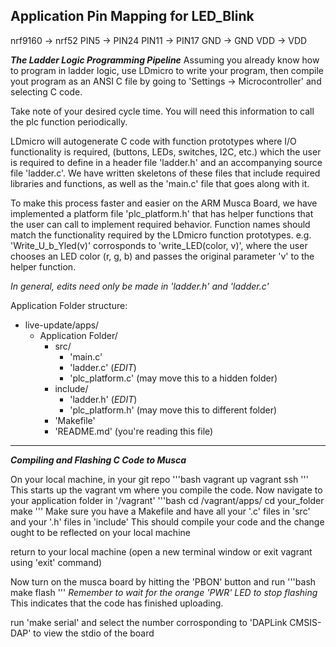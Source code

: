 ## Application Pin Mapping for LED_Blink

nrf9160 -> nrf52
PIN5    -> PIN24
PIN11   -> PIN17
GND     -> GND
VDD     -> VDD

***The Ladder Logic Programming Pipeline***
Assuming you already know how to program in ladder logic, use LDmicro to write your program,
then compile yout program as an ANSI C file by going to 'Settings -> Microcontroller' and selecting C code.

Take note of your desired cycle time. You will need this information to call the plc function periodically.

LDmicro will autogenerate C code with function prototypes where I/O functionality is required, (buttons, LEDs, switches, I2C, etc.) which the user is required to define in a header file 'ladder.h' and an accompanying source file 'ladder.c'. We have written skeletons of these files that include required  libraries and functions, as well as the 'main.c' file that goes along with it. 

To make this process faster and easier on the ARM Musca Board, we have implemented a platform file 'plc_platform.h' that has helper functions that the user can call to implement required behavior. Function names should match the functionality required by the LDmicro function prototypes.
e.g. 'Write_U_b_Yled(v)' corrosponds to 'write_LED(color, v)', where the user chooses an LED color (r, g, b) and passes the original parameter 'v' to the helper function.

*In general, edits need only be made in 'ladder.h' and 'ladder.c'*

Application Folder structure:
- live-update/apps/
  - Application Folder/
    - src/
      - 'main.c'
      - 'ladder.c' (*EDIT*)
      - 'plc_platform.c' (may move this to a hidden folder)
    - include/
      - 'ladder.h' (*EDIT*)
      - 'plc_platform.h' (may move this to different folder)
    - 'Makefile'
    - 'README.md' (you're reading this file)


---

***Compiling and Flashing C Code to Musca***

On your local machine, in your git repo
'''bash
vagrant up
vagrant ssh
'''
This starts up the vagrant vm where you compile the code.
Now navigate to your application folder in '/vagrant'
'''bash
cd /vagrant/apps/
cd your_folder
make
'''
Make sure you have a Makefile and have all your '.c' files in 'src' and your '.h' files in 'include'
This should compile your code and the change ought to be reflected on your local machine

return to your local machine (open a new terminal window or exit vagrant using 'exit' command)

Now turn on the musca board by hitting the 'PBON' button and run
'''bash
make flash
'''
*Remember to wait for the orange 'PWR' LED to stop flashing*
This indicates that the code has finished uploading.

run 'make serial' and select the number corrosponding to 'DAPLink CMSIS-DAP' to view the stdio of the board

